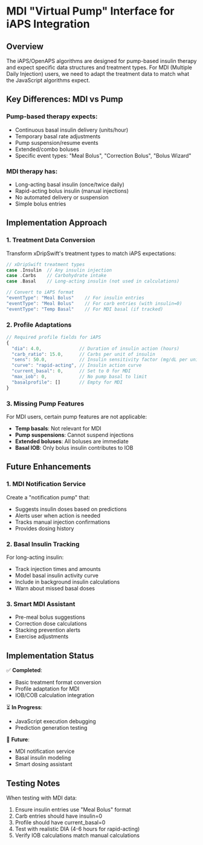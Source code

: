 # MDI "Virtual Pump" Interface for iAPS Integration

## Overview

The iAPS/OpenAPS algorithms are designed for pump-based insulin therapy and expect specific data structures and treatment types. For MDI (Multiple Daily Injection) users, we need to adapt the treatment data to match what the JavaScript algorithms expect.

## Key Differences: MDI vs Pump

### Pump-based therapy expects:
- Continuous basal insulin delivery (units/hour)
- Temporary basal rate adjustments
- Pump suspension/resume events
- Extended/combo boluses
- Specific event types: "Meal Bolus", "Correction Bolus", "Bolus Wizard"

### MDI therapy has:
- Long-acting basal insulin (once/twice daily)
- Rapid-acting bolus insulin (manual injections)
- No automated delivery or suspension
- Simple bolus entries

## Implementation Approach

### 1. Treatment Data Conversion

Transform xDripSwift's treatment types to match iAPS expectations:

```swift
// xDripSwift treatment types
case .Insulin  // Any insulin injection
case .Carbs    // Carbohydrate intake
case .Basal    // Long-acting insulin (not used in calculations)

// Convert to iAPS format
"eventType": "Meal Bolus"    // For insulin entries
"eventType": "Meal Bolus"    // For carb entries (with insulin=0)
"eventType": "Temp Basal"    // For MDI basal (if tracked)
```

### 2. Profile Adaptations

```javascript
// Required profile fields for iAPS
{
  "dia": 4.0,              // Duration of insulin action (hours)
  "carb_ratio": 15.0,      // Carbs per unit of insulin
  "sens": 50.0,            // Insulin sensitivity factor (mg/dL per unit)
  "curve": "rapid-acting", // Insulin action curve
  "current_basal": 0,      // Set to 0 for MDI
  "max_iob": 0,            // No pump basal to limit
  "basalprofile": []       // Empty for MDI
}
```

### 3. Missing Pump Features

For MDI users, certain pump features are not applicable:
- **Temp basals**: Not relevant for MDI
- **Pump suspensions**: Cannot suspend injections
- **Extended boluses**: All boluses are immediate
- **Basal IOB**: Only bolus insulin contributes to IOB

## Future Enhancements

### 1. MDI Notification Service
Create a "notification pump" that:
- Suggests insulin doses based on predictions
- Alerts user when action is needed
- Tracks manual injection confirmations
- Provides dosing history

### 2. Basal Insulin Tracking
For long-acting insulin:
- Track injection times and amounts
- Model basal insulin activity curve
- Include in background insulin calculations
- Warn about missed basal doses

### 3. Smart MDI Assistant
- Pre-meal bolus suggestions
- Correction dose calculations
- Stacking prevention alerts
- Exercise adjustments

## Implementation Status

✅ **Completed**:
- Basic treatment format conversion
- Profile adaptation for MDI
- IOB/COB calculation integration

⏳ **In Progress**:
- JavaScript execution debugging
- Prediction generation testing

🔲 **Future**:
- MDI notification service
- Basal insulin modeling
- Smart dosing assistant

## Testing Notes

When testing with MDI data:
1. Ensure insulin entries use "Meal Bolus" format
2. Carb entries should have insulin=0
3. Profile should have current_basal=0
4. Test with realistic DIA (4-6 hours for rapid-acting)
5. Verify IOB calculations match manual calculations